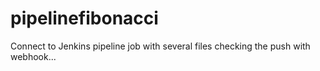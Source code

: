 # pipelinefibonacci
Connect to Jenkins pipeline job with several files
checking the push with webhook...
